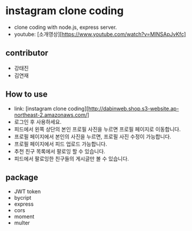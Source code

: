 # instagram clone coding
- clone coding with node.js, express server.
- youtube: [소개영상][https://www.youtube.com/watch?v=MlNSApJvKfc]
## contributor
- 강태진
- 김연재
## How to use
- link: [instagram clone coding][http://dabinweb.shop.s3-website.ap-northeast-2.amazonaws.com/]
- 로그인 후 사용하세요.
- 피드에서 왼쪽 상단의 본인 프로필 사진을 누르면 프로필 페이지로 이동합니다.
- 프로필 페이지에서 본인의 사진을 누르면, 프로필 사진 수정이 가능합니다.
- 프로필 페이지에서 피드 업로드 가능합니다.
- 추천 친구 목록에서 팔로잉 할 수 있습니다.
- 피드에서 팔로잉한 친구들의 게시글만 볼 수 있습니다.
## package
- JWT token
- bycript
- express
- cors
- moment
- multer